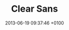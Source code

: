 ---
date: 2013-06-19 09:37:46 +0100
title: Clear Sans
tags:
- Open source
link: "https://01.org/clear-sans"
site: 01.org
description: "A versatile OpenType font for screen, print and Web, and designed with on-screen legibility in mind."
type: Resource
preview: clear-sans.png
category: 
- Typography
- Visual design
resource-type: 
- _resource-types/fonts.md
---